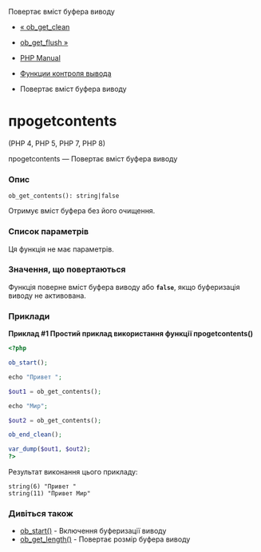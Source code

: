 Повертає вміст буфера виводу

-   [« ob\_get\_clean](function.ob-get-clean.html)
    
-   [ob\_get\_flush »](function.ob-get-flush.html)
    
-   [PHP Manual](index.html)
    
-   [Функции контроля вывода](ref.outcontrol.html)
    
-   Повертає вміст буфера виводу
    

# проgetcontents

(PHP 4, PHP 5, PHP 7, PHP 8)

проgetcontents — Повертає вміст буфера виводу

### Опис

```methodsynopsis
ob_get_contents(): string|false
```

Отримує вміст буфера без його очищення.

### Список параметрів

Ця функція не має параметрів.

### Значення, що повертаються

Функція поверне вміст буфера виводу або **`false`**, якщо буферизація виводу не активована.

### Приклади

**Приклад #1 Простий приклад використання функції **проgetcontents()****

```php
<?php

ob_start();

echo "Привет ";

$out1 = ob_get_contents();

echo "Мир";

$out2 = ob_get_contents();

ob_end_clean();

var_dump($out1, $out2);
?>
```

Результат виконання цього прикладу:

```
string(6) "Привет "
string(11) "Привет Мир"
```

### Дивіться також

-   [ob\_start()](function.ob-start.html) - Включення буферизації виводу
-   [ob\_get\_length()](function.ob-get-length.html) - Повертає розмір буфера виводу